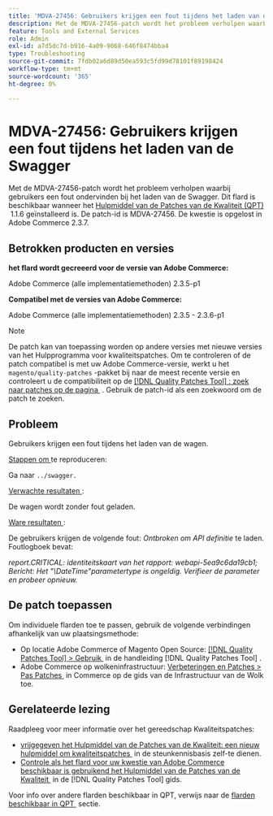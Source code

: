 ```yaml
---
title: 'MDVA-27456: Gebruikers krijgen een fout tijdens het laden van de Swagger'
description: Met de MDVA-27456-patch wordt het probleem verholpen waarbij gebruikers een fout ondervinden bij het laden van de Swagger. Deze patch is beschikbaar wanneer [Quality Patches Tool (QPT)] (https://experienceleague.adobe.com/nl/docs/commerce-operations/tools/quality-patches-tool/quality-patches-tool-to-self-serve-quality-patches) 1.1.6 is geïnstalleerd. De patch-id is MDVA-27456. De kwestie is opgelost in Adobe Commerce 2.3.7.
feature: Tools and External Services
role: Admin
exl-id: a7d5dc7d-b916-4a09-9068-646f8474bba4
type: Troubleshooting
source-git-commit: 7fdb02a6d89d50ea593c5fd99d78101f89198424
workflow-type: tm+mt
source-wordcount: '365'
ht-degree: 0%

---
```


# MDVA-27456: Gebruikers krijgen een fout tijdens het laden van de Swagger

Met de MDVA-27456-patch wordt het probleem verholpen waarbij gebruikers een fout ondervinden bij het laden van de Swagger. Dit flard is beschikbaar wanneer het [&#x200B; Hulpmiddel van de Patches van de Kwaliteit (QPT) &#x200B;](https://experienceleague.adobe.com/nl/docs/commerce-operations/tools/quality-patches-tool/quality-patches-tool-to-self-serve-quality-patches) 1.1.6 geïnstalleerd is. De patch-id is MDVA-27456. De kwestie is opgelost in Adobe Commerce 2.3.7.

## Betrokken producten en versies

**het flard wordt gecreeerd voor de versie van Adobe Commerce:**

Adobe Commerce (alle implementatiemethoden) 2.3.5-p1

**Compatibel met de versies van Adobe Commerce:**

Adobe Commerce (alle implementatiemethoden) 2.3.5 - 2.3.6-p1

>[!NOTE]
>
>De patch kan van toepassing worden op andere versies met nieuwe versies van het Hulpprogramma voor kwaliteitspatches. Om te controleren of de patch compatibel is met uw Adobe Commerce-versie, werkt u het `magento/quality-patches` -pakket bij naar de meest recente versie en controleert u de compatibiliteit op de [[!DNL Quality Patches Tool] : zoek naar patches op de pagina &#x200B;](https://experienceleague.adobe.com/nl/docs/commerce-operations/tools/quality-patches-tool/quality-patches-tool-to-self-serve-quality-patches) . Gebruik de patch-id als een zoekwoord om de patch te zoeken.

## Probleem

Gebruikers krijgen een fout tijdens het laden van de wagen.

<u> Stappen om </u> te reproduceren:

Ga naar `../swagger.`

<u> Verwachte resultaten </u>:

De wagen wordt zonder fout geladen.

<u> Ware resultaten </u>:

De gebruikers krijgen de volgende fout: *Ontbroken om API definitie* te laden. Foutlogboek bevat:

*report.CRITICAL: identiteitskaart van het rapport: webapi-5ea9c6da19cb1; Bericht: Het &quot;\DateTime&quot;parametertype is ongeldig. Verifieer de parameter en probeer opnieuw.*

## De patch toepassen

Om individuele flarden toe te passen, gebruik de volgende verbindingen afhankelijk van uw plaatsingsmethode:

* Op locatie Adobe Commerce of Magento Open Source: [[!DNL Quality Patches Tool] > Gebruik &#x200B;](/help/tools/quality-patches-tool/usage.md) in de handleiding [!DNL Quality Patches Tool] .
* Adobe Commerce op wolkeninfrastructuur: [&#x200B; Verbeteringen en Patches > Pas Patches &#x200B;](https://experienceleague.adobe.com/docs/commerce-cloud-service/user-guide/develop/upgrade/apply-patches.html?lang=nl-NL) in Commerce op de gids van de Infrastructuur van de Wolk toe.

## Gerelateerde lezing

Raadpleeg voor meer informatie over het gereedschap Kwaliteitspatches:

* [&#x200B; vrijgegeven het Hulpmiddel van de Patches van de Kwaliteit: een nieuw hulpmiddel om kwaliteitspatches &#x200B;](https://experienceleague.adobe.com/nl/docs/commerce-operations/tools/quality-patches-tool/quality-patches-tool-to-self-serve-quality-patches) in de steunkennisbasis zelf-te dienen.
* [&#x200B; Controle als het flard voor uw kwestie van Adobe Commerce beschikbaar is gebruikend het Hulpmiddel van de Patches van de Kwaliteit &#x200B;](/help/tools/quality-patches-tool/patches-available-in-qpt/check-patch-for-magento-issue-with-magento-quality-patches.md) in de [!DNL Quality Patches Tool] gids.

Voor info over andere flarden beschikbaar in QPT, verwijs naar de [&#x200B; flarden beschikbaar in QPT &#x200B;](https://experienceleague.adobe.com/tools/commerce-quality-patches/index.html?lang=nl-NL) sectie.
